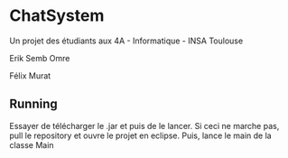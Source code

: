 # ChatSystem

Un projet des étudiants aux 4A - Informatique - INSA Toulouse

Erik Semb Omre

Félix Murat

## Running
Essayer de télécharger le .jar et puis de le lancer. Si ceci ne marche pas, pull le repository et ouvre le projet en eclipse. Puis, lance le main de la classe Main

